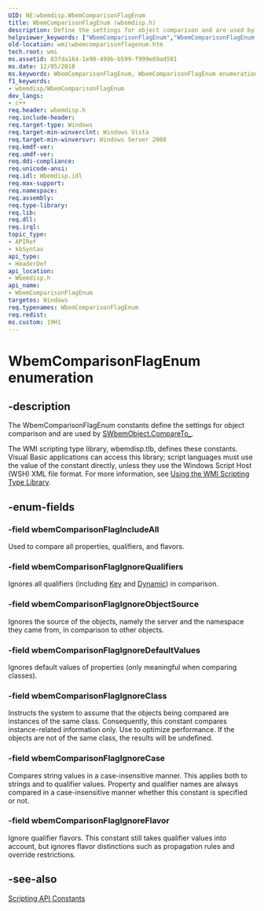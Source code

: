 ```yaml
---
UID: NE:wbemdisp.WbemComparisonFlagEnum
title: WbemComparisonFlagEnum (wbemdisp.h)
description: Define the settings for object comparison and are used by SWbemObject.CompareTo_.
helpviewer_keywords: ["WbemComparisonFlagEnum","WbemComparisonFlagEnum enumeration [Windows Management Instrumentation]","_hmm_wbemcomparisonflagenum","wbemComparisonFlagIgnoreCase","wbemComparisonFlagIgnoreClass","wbemComparisonFlagIgnoreDefaultValues","wbemComparisonFlagIgnoreFlavor","wbemComparisonFlagIgnoreObjectSource","wbemComparisonFlagIgnoreQualifiers","wbemComparisonFlagIncludeAll","wbemdisp/WbemComparisonFlagEnum","wbemdisp/wbemComparisonFlagIgnoreCase","wbemdisp/wbemComparisonFlagIgnoreClass","wbemdisp/wbemComparisonFlagIgnoreDefaultValues","wbemdisp/wbemComparisonFlagIgnoreFlavor","wbemdisp/wbemComparisonFlagIgnoreObjectSource","wbemdisp/wbemComparisonFlagIgnoreQualifiers","wbemdisp/wbemComparisonFlagIncludeAll","wmi.wbemcomparisonflagenum"]
old-location: wmi\wbemcomparisonflagenum.htm
tech.root: wmi
ms.assetid: 83fda164-1e98-499b-b599-f999e69ad501
ms.date: 12/05/2018
ms.keywords: WbemComparisonFlagEnum, WbemComparisonFlagEnum enumeration [Windows Management Instrumentation], _hmm_wbemcomparisonflagenum, wbemComparisonFlagIgnoreCase, wbemComparisonFlagIgnoreClass, wbemComparisonFlagIgnoreDefaultValues, wbemComparisonFlagIgnoreFlavor, wbemComparisonFlagIgnoreObjectSource, wbemComparisonFlagIgnoreQualifiers, wbemComparisonFlagIncludeAll, wbemdisp/WbemComparisonFlagEnum, wbemdisp/wbemComparisonFlagIgnoreCase, wbemdisp/wbemComparisonFlagIgnoreClass, wbemdisp/wbemComparisonFlagIgnoreDefaultValues, wbemdisp/wbemComparisonFlagIgnoreFlavor, wbemdisp/wbemComparisonFlagIgnoreObjectSource, wbemdisp/wbemComparisonFlagIgnoreQualifiers, wbemdisp/wbemComparisonFlagIncludeAll, wmi.wbemcomparisonflagenum
f1_keywords:
- wbemdisp/WbemComparisonFlagEnum
dev_langs:
- c++
req.header: wbemdisp.h
req.include-header: 
req.target-type: Windows
req.target-min-winverclnt: Windows Vista
req.target-min-winversvr: Windows Server 2008
req.kmdf-ver: 
req.umdf-ver: 
req.ddi-compliance: 
req.unicode-ansi: 
req.idl: Wbemdisp.idl
req.max-support: 
req.namespace: 
req.assembly: 
req.type-library: 
req.lib: 
req.dll: 
req.irql: 
topic_type:
- APIRef
- kbSyntax
api_type:
- HeaderDef
api_location:
- Wbemdisp.h
api_name:
- WbemComparisonFlagEnum
targetos: Windows
req.typenames: WbemComparisonFlagEnum
req.redist: 
ms.custom: 19H1
---
```


# WbemComparisonFlagEnum enumeration


## -description


The 
WbemComparisonFlagEnum constants define the settings for object comparison and are used by 
<a href="https://docs.microsoft.com/windows/desktop/WmiSdk/swbemobject-compareto-">SWbemObject.CompareTo_</a>.

The WMI scripting type library, wbemdisp.tlb, defines these constants. Visual Basic applications can access this library; script languages must use the value of the constant directly, unless they use the Windows Script Host (WSH) XML file format. For more information, see 
<a href="https://docs.microsoft.com/windows/desktop/WmiSdk/using-the-wmi-scripting-type-library">Using the WMI Scripting Type Library</a>.


## -enum-fields




### -field wbemComparisonFlagIncludeAll

Used to compare all properties, qualifiers, and flavors.


### -field wbemComparisonFlagIgnoreQualifiers

Ignores all qualifiers (including <a href="https://docs.microsoft.com/windows/desktop/WmiSdk/key-qualifier">Key</a> and <a href="https://docs.microsoft.com/windows/desktop/WmiSdk/standard-wmi-qualifiers">Dynamic</a>) in comparison.


### -field wbemComparisonFlagIgnoreObjectSource

Ignores the source of the objects, namely the server and the namespace they came from, in comparison to other objects.


### -field wbemComparisonFlagIgnoreDefaultValues

Ignores default values of properties (only meaningful when comparing classes).


### -field wbemComparisonFlagIgnoreClass

Instructs the system to assume that the objects being compared are instances of the same class. Consequently, this constant compares instance-related information only. Use to optimize performance. If the objects are not of the same class, the results will be undefined.


### -field wbemComparisonFlagIgnoreCase

Compares string values in a case-insensitive manner. This applies both to strings and to qualifier values. Property and qualifier names are always compared in a case-insensitive manner whether this constant is specified or not.


### -field wbemComparisonFlagIgnoreFlavor

Ignore qualifier flavors. This constant still takes qualifier values into account, but ignores flavor distinctions such as propagation rules and override restrictions.


## -see-also




<a href="https://docs.microsoft.com/windows/desktop/WmiSdk/scripting-api-constants">Scripting API Constants</a>
 

 

